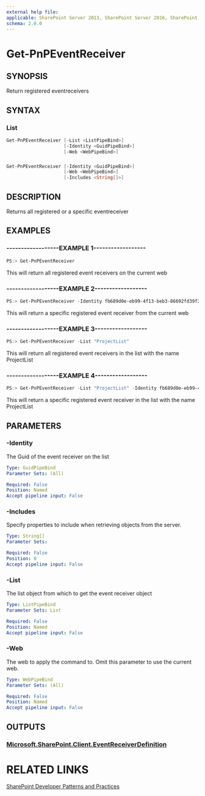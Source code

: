 ```yaml
---
external help file:
applicable: SharePoint Server 2013, SharePoint Server 2016, SharePoint Online
schema: 2.0.0
---
```

# Get-PnPEventReceiver

## SYNOPSIS
Return registered eventreceivers

## SYNTAX 

### List
```powershell
Get-PnPEventReceiver [-List <ListPipeBind>]
                     [-Identity <GuidPipeBind>]
                     [-Web <WebPipeBind>]
```

### 
```powershell
Get-PnPEventReceiver [-Identity <GuidPipeBind>]
                     [-Web <WebPipeBind>]
                     [-Includes <String[]>]
```

## DESCRIPTION
Returns all registered or a specific eventreceiver

## EXAMPLES

### ------------------EXAMPLE 1------------------
```powershell
PS:> Get-PnPEventReceiver
```

This will return all registered event receivers on the current web

### ------------------EXAMPLE 2------------------
```powershell
PS:> Get-PnPEventReceiver -Identity fb689d0e-eb99-4f13-beb3-86692fd39f22
```

This will return a specific registered event receiver from the current web

### ------------------EXAMPLE 3------------------
```powershell
PS:> Get-PnPEventReceiver -List "ProjectList"
```

This will return all registered event receivers in the list with the name ProjectList

### ------------------EXAMPLE 4------------------
```powershell
PS:> Get-PnPEventReceiver -List "ProjectList" -Identity fb689d0e-eb99-4f13-beb3-86692fd39f22
```

This will return a specific registered event receiver in the list with the name ProjectList

## PARAMETERS

### -Identity
The Guid of the event receiver on the list

```yaml
Type: GuidPipeBind
Parameter Sets: (All)

Required: False
Position: Named
Accept pipeline input: False
```

### -Includes
Specify properties to include when retrieving objects from the server.

```yaml
Type: String[]
Parameter Sets: 

Required: False
Position: 0
Accept pipeline input: False
```

### -List
The list object from which to get the event receiver object

```yaml
Type: ListPipeBind
Parameter Sets: List

Required: False
Position: Named
Accept pipeline input: False
```

### -Web
The web to apply the command to. Omit this parameter to use the current web.

```yaml
Type: WebPipeBind
Parameter Sets: (All)

Required: False
Position: Named
Accept pipeline input: False
```

## OUTPUTS

### [Microsoft.SharePoint.Client.EventReceiverDefinition](https://msdn.microsoft.com/en-us/library/microsoft.sharepoint.client.eventreceiverdefinition.aspx)

# RELATED LINKS

[SharePoint Developer Patterns and Practices](http://aka.ms/sppnp)